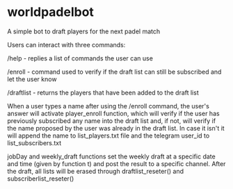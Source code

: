 # worldpadelbot
A simple bot to draft players for the next padel match

Users can interact with three commands:

/help - replies a list of commands the user can use

/enroll - command used to verify if the draft list can still be subscribed and let the user know

/draftlist - returns the players that have been added to the draft list

When a user types a name after using the /enroll command, the user's answer will activate player_enroll function, which will verify if the user has previously subscribed any name into the draft list and, if not, will verify if the name proposed by the user was already in the draft list. In case it isn't it will append the name to list_players.txt file and the telegram user_id to list_subscribers.txt

jobDay and weekly_draft functions set the weekly draft at a specific date and time (given by function t) and post the result to a specific channel. After the draft, all lists will be erased through draftlist_reseter() and subscriberlist_reseter()


